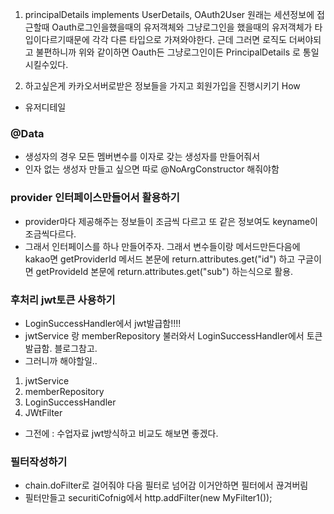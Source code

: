 1. principalDetails implements UserDetails, OAuth2User 
원래는 세션정보에 접근할때 Oauth로그인을했을때의 유저객체와 그냥로그인을 했을때의 유저객체가 타입이다르기때문에
각각 다른 타입으로 가져와야한다.
근데 그러면 로직도 더써야되고 불편하니까 위와 같이하면 Oauth든 그냥로그인이든 PrincipalDetails 로 통일시킬수있다.


2. 하고싶은게 
카카오서버로받은 정보들을 가지고 회원가입을 진행시키기
How
- 유저디테일 


### @Data
- 생성자의 경우 모든 멤버변수를 이자로 갖는 생성자를 만들어줘서  
- 인자 없는 생성자 만들고 싶으면 따로 @NoArgConstructor 해줘야함  


### provider 인터페이스만들어서 활용하기
- provider마다 제공해주는 정보들이 조금씩 다르고 또 같은 정보여도 keyname이 조금씩다르다.
- 그래서 인터페이스를 하나 만들어주자.
그래서 변수들이랑 메서드만든다음에 kakao면 getProviderId 메서드 본문에 return.attributes.get("id") 하고 
구글이면 getProvideId 본문에 return.attributes.get("sub") 하는식으로 활용.



### 후처리 jwt토큰 사용하기
- LoginSuccessHandler에서 jwt발급함!!!!
- jwtService 랑 memberRepository 불러와서 LoginSuccessHandler에서 토큰발급함. 블로그참고.
- 그러니까 해야할일.. 
1. jwtService 
2. memberRepository
3. LoginSuccessHandler
4. JWtFilter
- 그전에 : 수업자료 jwt방식하고 비교도 해보면 좋겠다.

### 필터작성하기
- chain.doFilter로 걸어줘야 다음 필터로 넘어감 이거안하면 필터에서 끊겨버림
- 필터만들고 securitiCofnig에서
 http.addFilter(new MyFilter1());
